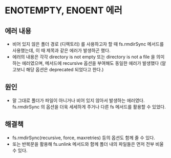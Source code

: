 # ENOTEMPTY, ENOENT 에러

## 에러 내용
- 비어 있지 않은 폴더 경로 (디렉토리) 를 사용하고자 할 때 fs.rmdirSync 메서드를 사용했는데, 이 때 제목과 같은 에러가 발생하곤 했다.
- 에러의 내용은 각각 directory is not empty 또는 directory is not a file 을 의미하는 에러였으며, 메서드에 recursive 옵션을 부여해도 동일한 에러가 발생했다 (알고보니 해당 옵션은 deprecated 되었다고 한다.)

## 원인
- 말 그대로 폴더가 파일이 아니거나 비어 있지 않아서 발생하는 에러였다. fs.rmdirSync 의 옵션을 더욱 세세하게 주거나 다른 fs 메서드를 활용할 수 있었다.

## 해결책
- fs.rmdirSync(recursive, force, maxretries) 등의 옵션도 함께 줄 수 있다.
- 또는 반복문을 활용해 fs.unlink 메서드와 함께 폴더 내의 파일들은 먼저 전부 비울 수 있다. 
